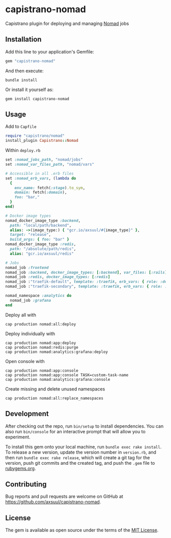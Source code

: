 # capistrano-nomad

Capistrano plugin for deploying and managing [Nomad](http://nomadproject.io) jobs

## Installation

Add this line to your application's Gemfile:

```ruby
gem "capistrano-nomad"
```

And then execute:

```shell
bundle install
```

Or install it yourself as:

```shell
gem install capistrano-nomad
```

## Usage

Add to `Capfile`

```ruby
require "capistrano/nomad"
install_plugin Capistrano::Nomad
```

Within `deploy.rb`

```ruby
set :nomad_jobs_path, "nomad/jobs"
set :nomad_var_files_path, "nomad/vars"

# Accessible in all .erb files
set :nomad_erb_vars, (lambda do
  {
    env_name: fetch(:stage).to_sym,
    domain: fetch(:domain),
    foo: "bar,"
  }
end)

# Docker image types
nomad_docker_image_type :backend,
  path: "local/path/backend",
  alias: ->(image_type:) { "gcr.io/axsuul/#{image_type}" },
  target: "release",
  build_args: { foo: "bar" }
nomad_docker_image_type :redis,
  path: "/absolute/path/redis",
  alias: "gcr.io/axsuul/redis"

# Jobs
nomad_job :frontend
nomad_job :backend, docker_image_types: [:backend], var_files: [:rails]
nomad_job :redis, docker_image_types: [:redis]
nomad_job :"traefik-default", template: :traefik, erb_vars: { role: :default }
nomad_job :"traefik-secondary", template: :traefik, erb_vars: { role: :secondary }

nomad_namespace :analytics do
  nomad_job :grafana
end
```

Deploy all with

```shell
cap production nomad:all:deploy
```

Deploy individually with

```shell
cap production nomad:app:deploy
cap production nomad:redis:purge
cap production nomad:analytics:grafana:deploy
```

Open console with

```shell
cap production nomad:app:console
cap production nomad:app:console TASK=custom-task-name
cap production nomad:analytics:grafana:console
```

Create missing and delete unused namespaces

```shell
cap production nomad:all:replace_namespaces
```

## Development

After checking out the repo, run `bin/setup` to install dependencies. You can also run `bin/console` for an interactive prompt that will allow you to experiment.

To install this gem onto your local machine, run `bundle exec rake install`. To release a new version, update the version number in `version.rb`, and then run `bundle exec rake release`, which will create a git tag for the version, push git commits and the created tag, and push the `.gem` file to [rubygems.org](https://rubygems.org).

## Contributing

Bug reports and pull requests are welcome on GitHub at https://github.com/axsuul/capistrano-nomad.

## License

The gem is available as open source under the terms of the [MIT License](https://opensource.org/licenses/MIT).
